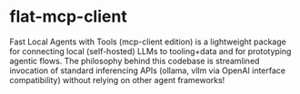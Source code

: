 # flat-mcp-client
Fast Local Agents with Tools (mcp-client edition) is a lightweight package for connecting local (self-hosted) LLMs to tooling+data and for prototyping agentic flows.  The philosophy behind this codebase is streamlined invocation of standard inferencing APIs (ollama, vllm via OpenAI interface compatibility) without relying on other agent frameworks!
